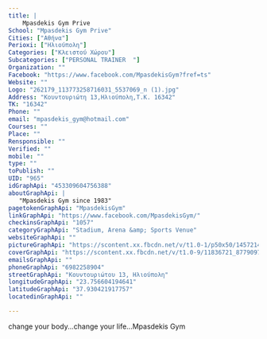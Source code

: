 ```yaml
---
title: |
    Mpasdekis Gym Prive
School: "Mpasdekis Gym Prive"
Cities: ["Αθήνα"]
Perioxi: ["Ηλιούπολη"]
Categories: ["Κλειστού Χώρου"]
Subcategories: ["PERSONAL TRAINER  "]
Organization: ""
Facebook: "https://www.facebook.com/MpasdekisGym?fref=ts"
Website: ""
Logo: "262179_113773258716031_5537069_n (1).jpg"
Address: "Koυντουριώτη 13,Ηλιούπολη,Τ.Κ. 16342"
TK: "16342"
Phone: ""
email: "mpasdekis_gym@hotmail.com"
Courses: ""
Place: ""
Rensponsible: ""
Verified: ""
mobile: ""
type: ""
toPublish: ""
UID: "965"
idGraphApi: "453309604756388"
aboutGraphApi: | 
   "Mpasdekis Gym since 1983"
pagetokenGraphApi: "MpasdekisGym"
linkGraphApi: "https://www.facebook.com/MpasdekisGym/"
checkinsGraphApi: "1057"
categoryGraphApi: "Stadium, Arena &amp; Sports Venue"
websiteGraphApi: ""
pictureGraphApi: "https://scontent.xx.fbcdn.net/v/t1.0-1/p50x50/14572142_1140145619406113_7877261376026256638_n.jpg?oh=ef62df93e81b9fee448665581035c6b1&amp;oe=5B02C7C1"
coverGraphApi: "https://scontent.xx.fbcdn.net/v/t1.0-9/11836721_877909755629702_5717033608642205103_n.jpg?oh=d709c33a13c5d8049ac5f9e050079889&amp;oe=5B3BEB86"
emailsGraphApi: ""
phoneGraphApi: "6982258904"
streetGraphApi: "Κουντουριώτου 13, Ηλιούπολη"
longitudeGraphApi: "23.756604194641"
latitudeGraphApi: "37.930421917757"
locatedinGraphApi: ""

---
```


change your body...change your life...Mpasdekis Gym

